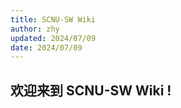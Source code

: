 ```yaml
---
title: SCNU-SW Wiki
author: zhy
updated: 2024/07/09
date: 2024/07/09
---
```


## 欢迎来到 **SCNU-SW Wiki !**



<script>
  // #758
  document.getElementsByClassName('md-nav__title')[1].click()
</script>
